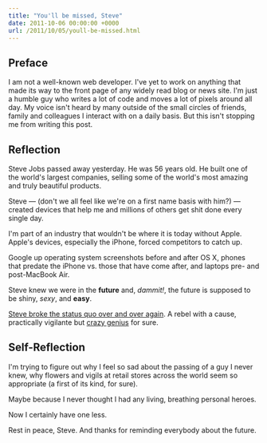 ```yaml
---
title: "You'll be missed, Steve"
date: 2011-10-06 00:00:00 +0000
url: /2011/10/05/youll-be-missed.html
---
```


## Preface

I am not a well-known web developer. I've yet to work on anything that made its way to the front page of any widely read blog or news site. I'm just a humble guy who writes a lot of code and moves a lot of pixels around all day. My voice isn't heard by many outside of the small circles of friends, family and colleagues I interact with on a daily basis. But this isn't stopping me from writing this post.

## Reflection

Steve Jobs passed away yesterday. He was 56 years old. He built one of the world's largest companies, selling some of the world's most amazing and truly beautiful products.

Steve — (don't we all feel like we're on a first name basis with him?) — created devices that help me and millions of others get shit done every single day.

I'm part of an industry that wouldn't be where it is today without Apple. Apple's devices, especially the iPhone, forced competitors to catch up.

Google up operating system screenshots before and after OS X, phones that predate the iPhone vs. those that have come after, and laptops pre- and post-MacBook Air.

Steve knew we were in the **future** and, _dammit!_, the future is supposed to be shiny, _sexy_, and **easy**.

[Steve broke the status quo over and over again](http://37signals.com/svn/posts/3021-steve-jobs-changed). A rebel with a cause, practically vigilante but [crazy genius](http://www.loopinsight.com/2011/10/06/steve-jobs-narrates-the-crazy-ones/) for sure.

## Self-Reflection

I'm trying to figure out why I feel so sad about the passing of a guy I never knew, why flowers and vigils at retail stores across the world seem so appropriate (a first of its kind, for sure).

Maybe because I never thought I had any living, breathing personal heroes.

Now I certainly have one less.

Rest in peace, Steve. And thanks for reminding everybody about the future.
